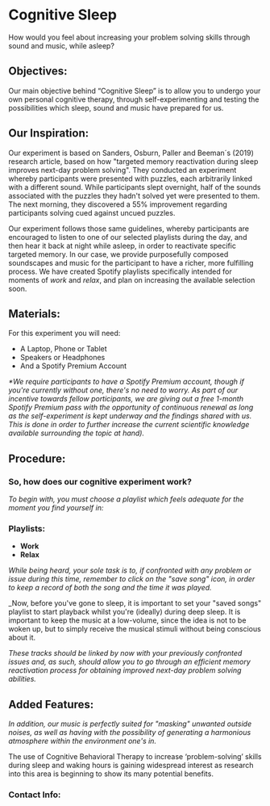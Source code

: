 # Cognitive Sleep

How would you feel about increasing your problem solving skills through sound and music, while asleep?

## Objectives:

Our main objective behind “Cognitive Sleep” is to allow you to undergo your own personal cognitive therapy, through self-experimenting and testing the possibilities which sleep, sound and music have prepared for us.

## Our Inspiration:

Our experiment is based on Sanders, Osburn, Paller and Beeman´s (2019) research article, based on how "targeted memory reactivation during sleep improves next-day problem solving". They conducted an experiment whereby participants were presented with puzzles, each arbitrarily linked with a different sound. While participants slept overnight, half of the sounds associated with the puzzles they hadn't solved yet were presented to them. The next morning, they discovered a 55% improvement regarding participants solving cued against uncued puzzles.

Our experiment follows those same guidelines, whereby participants are encouraged to listen to one of our selected playlists during the day, and then hear it back at night while asleep, in order to reactivate specific targeted memory. In our case, we provide purposefully composed soundscapes and music for the participant to have a richer, more fulfilling process. We have created Spotify playlists specifically intended for moments of _work_ and _relax_, and plan on increasing the available selection soon. 

## Materials:
For this experiment you will need:

- A Laptop, Phone or Tablet
- Speakers or Headphones
- And a Spotify Premium Account

_*We require participants to have a Spotify Premium account, though if you're currently without one, there's no need to worry. As part of our incentive towards fellow porticipants, we are giving out a free 1-month Spotify Premium pass with the opportunity of continuous renewal as long as the self-experiment is kept underway and the findings shared with us. This is done in order to further increase the current scientific knowledge available surrounding the topic at hand)._

## Procedure:

### So, how does our cognitive experiment work? 

_To begin with, you must choose a playlist which feels adequate for the moment you find yourself in:_

### Playlists:

- **Work**
- **Relax**

_While being heard, your sole task is to, if confronted with any problem or issue during this time, remember to click on the "save song" icon, in order to keep a record of both the song and the time it was played._ 

_Now, before you've gone to sleep, it is important to set your "saved songs" playlist to start playback whilst you're (ideally) during deep sleep. It is important to keep the music at a low-volume, since the idea is not to be woken up, but to simply receive the musical stimuli without being conscious about it.

_These tracks should be linked by now with your previously confronted issues and, as such, should allow you to go through an efficient memory reactivation process for obtaining improved next-day problem solving abilities._

## Added Features:
_In addition, our music is perfectly suited for "masking" unwanted outside noises, as well as having with the possibility of generating a harmonious atmosphere within the environment one's in._

The use of Cognitive Behavioral Therapy to increase ‘problem-solving’ skills during sleep and waking hours is gaining widespread interest as research into this area is beginning to show its many potential benefits. 


### Contact Info: 
